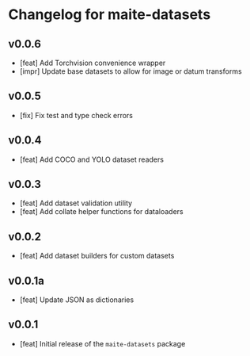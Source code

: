 # Changelog for maite-datasets

## v0.0.6

- [feat] Add Torchvision convenience wrapper
- [impr] Update base datasets to allow for image or datum transforms

## v0.0.5

- [fix] Fix test and type check errors

## v0.0.4

- [feat] Add COCO and YOLO dataset readers

## v0.0.3

- [feat] Add dataset validation utility
- [feat] Add collate helper functions for dataloaders

## v0.0.2

- [feat] Add dataset builders for custom datasets

## v0.0.1a

- [feat] Update JSON as dictionaries

## v0.0.1

- [feat] Initial release of the `maite-datasets` package
